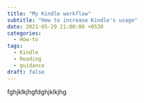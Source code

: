```yaml
---
title: "My Kindle workflow"
subtitle: "How to increase Kindle's usage"
date: 2021-05-29 21:00:00 +0530
categories:
  - How-to
tags:
  - Kindle
  - Reading
  - guidance
draft: false
---
```


fghjklkjhgfdghjklkjhg
